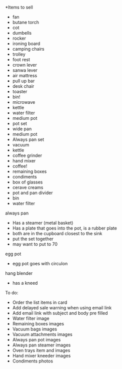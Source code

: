\*Items to sell

- fan
- butane torch
- cot
- dumbells
- rocker
- ironing board
- camping chairs
- trolley
- foot rest
- crown lever
- sanwa lever
- air mattress
- pull up bar
- desk chair
- toaster
- bin!
- microwave
- kettle
- water filter
- medium pot
- pot set
- wide pan
- medium pot
- Always pan set
- vacuum
- kettle
- coffee grinder
- hand mixer
- coffee!
- remaining boxes
- condiments
- box of glasses
- cerave creams
- pot and pan divider
- bin
- water filter

always pan

- Has a steamer (metal basket)
- Has a plate that goes into the pot, is a rubber plate
- both are in the cupboard closest to the sink
- put the set together
- may want to put to 70

egg pot

- egg pot goes with circulon

hang blender

- has a kneed

To do:

- Order the list items in card
- Add delayed sale warning when using email link
- Add email link with subject and body pre filled
- Water filter image
- Remaining boxes images
- Vacuum bags images
- Vacuum attachments images
- Always pan pot images
- Always pan steamer images
- Oven trays item and images
- Hand mixer kneeder images
- Condiments photos
